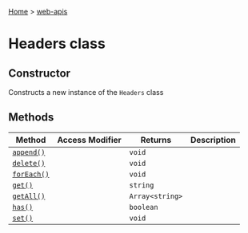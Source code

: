 <!-- docId=web-apis.headers -->

[Home](./index.md) &gt; [web-apis](./web-apis.md)

# Headers class


## Constructor

Constructs a new instance of the `Headers` class

## Methods

|  Method | Access Modifier | Returns | Description |
|  --- | --- | --- | --- |
|  [`append()`](./web-apis.headers.append.md) |  | `void` |  |
|  [`delete()`](./web-apis.headers.delete.md) |  | `void` |  |
|  [`forEach()`](./web-apis.headers.foreach.md) |  | `void` |  |
|  [`get()`](./web-apis.headers.get.md) |  | `string` |  |
|  [`getAll()`](./web-apis.headers.getall.md) |  | `Array<string>` |  |
|  [`has()`](./web-apis.headers.has.md) |  | `boolean` |  |
|  [`set()`](./web-apis.headers.set.md) |  | `void` |  |

